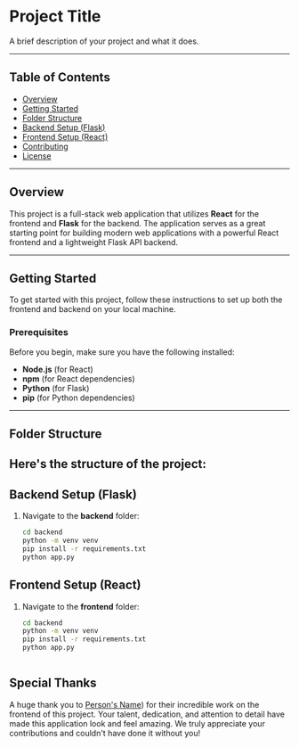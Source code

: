 # Project Title

A brief description of your project and what it does.

---

## Table of Contents

- [Overview](#overview)
- [Getting Started](#getting-started)
- [Folder Structure](#folder-structure)
- [Backend Setup (Flask)](#backend-setup-flask)
- [Frontend Setup (React)](#frontend-setup-react)
- [Contributing](#contributing)
- [License](#license)

---

## Overview

This project is a full-stack web application that utilizes **React** for the frontend and **Flask** for the backend. The application serves as a great starting point for building modern web applications with a powerful React frontend and a lightweight Flask API backend.

---

## Getting Started

To get started with this project, follow these instructions to set up both the frontend and backend on your local machine.

### Prerequisites

Before you begin, make sure you have the following installed:

- **Node.js** (for React)
- **npm** (for React dependencies)
- **Python** (for Flask)
- **pip** (for Python dependencies)

---

## Folder Structure

Here's the structure of the project:
---
## Backend Setup (Flask)

1. Navigate to the **backend** folder:

   ```bash
   cd backend
   python -m venv venv
   pip install -r requirements.txt
   python app.py
   
## Frontend Setup (React)

1. Navigate to the **frontend** folder:
  
   ```bash
   cd backend
   python -m venv venv
   pip install -r requirements.txt
   python app.py



## Special Thanks

A huge thank you to [Person's Name](https://github.com/adrianhajdin)) for their incredible work on the frontend of this project. Your talent, dedication, and attention to detail have made this application look and feel amazing. We truly appreciate your contributions and couldn't have done it without you!




